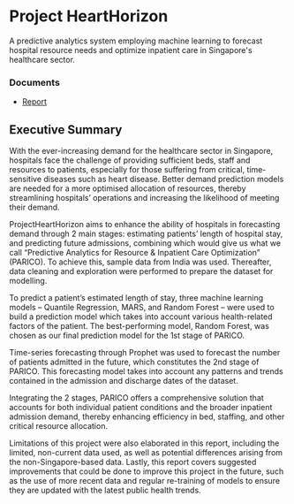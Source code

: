 # Project HeartHorizon

A predictive analytics system employing machine learning to forecast hospital resource needs and optimize inpatient care in Singapore's healthcare sector.


### Documents

- [Report](https://github.com/thenewgoat/bc2407/blob/main/BC2407_S01_Grp4%20Report.docx)







## Executive Summary


With the ever-increasing demand for the healthcare sector in Singapore, hospitals face the challenge of providing sufficient beds, staff and resources to patients, especially for those suffering from critical, time-sensitive diseases such as heart disease. Better demand prediction models are needed for a more optimised allocation of resources, thereby streamlining hospitals’ operations and increasing the likelihood of meeting their demand.

ProjectHeartHorizon aims to enhance the ability of hospitals in forecasting demand through 2 main stages: estimating patients’ length of hospital stay, and predicting future admissions, combining which would give us what we call “Predictive Analytics for Resource & Inpatient Care Optimization” (PARICO). To achieve this, sample data from India was used. Thereafter, data cleaning and exploration were performed to prepare the dataset for modelling.

To predict a patient’s estimated length of stay, three machine learning models – Quantile Regression, MARS, and Random Forest – were used to build a prediction model which takes into account various health-related factors of the patient. The best-performing model, Random Forest, was chosen as our final prediction model for the 1st stage of PARICO.

Time-series forecasting through Prophet was used to forecast the number of patients admitted in the future, which constitutes the 2nd stage of PARICO. This forecasting model takes into account any patterns and trends contained in the admission and discharge dates of the dataset.

Integrating the 2 stages, PARICO offers a comprehensive solution that accounts for both individual patient conditions and the broader inpatient admission demand, thereby enhancing efficiency in bed, staffing, and other critical resource allocation.

Limitations of this project were also elaborated in this report, including the limited, non-current data used, as well as potential differences arising from the non-Singapore-based data. Lastly, this report covers suggested improvements that could be done to improve this project in the future, such as the use of more recent data and regular re-training of models to ensure they are updated with the latest public health trends.

